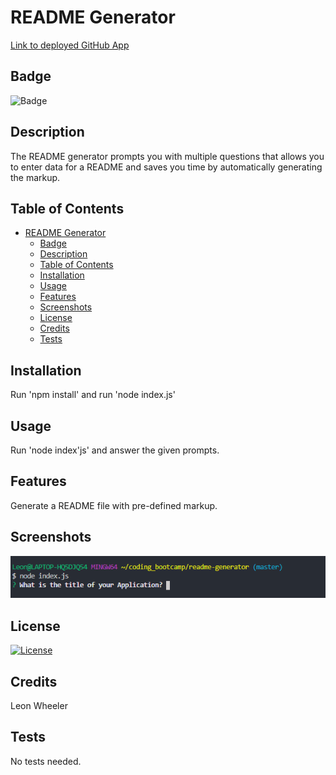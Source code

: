 # README Generator

[Link to deployed GitHub App](https://github.com/Leon3005/readme-generator)

## Badge

![Badge](https://img.shields.io/static/v1?label=npm&message=Inquirer&color=Green)

## Description

The README generator prompts you with multiple questions that allows you to enter data for a README and saves you time by automatically generating the markup.

## Table of Contents

- [README Generator](#readme-generator)
  - [Badge](#badge)
  - [Description](#description)
  - [Table of Contents](#table-of-contents)
  - [Installation](#installation)
  - [Usage](#usage)
  - [Features](#features)
  - [Screenshots](#screenshots)
  - [License](#license)
  - [Credits](#credits)
  - [Tests](#tests)

## Installation

Run 'npm install' and run 'node index.js'

## Usage

Run 'node index'js' and answer the given prompts.

## Features

Generate a README file with pre-defined markup.

## Screenshots

![Screenshot](./assets/images/screenshot.png)

## License

[![License](https://img.shields.io/badge/License-MIT-blue.svg)](https://opensource.org/licenses/MIT)

## Credits

Leon Wheeler

## Tests

No tests needed.
